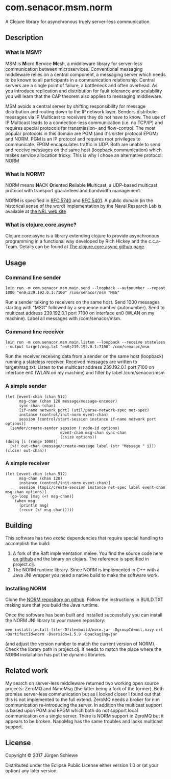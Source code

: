 # com.senacor.msm.norm

A Clojure library for asynchronous truely server-less communication.

## Description

### What is MSM?

MSM is **M**icro **S**ervice **M**esh, a middleware library for server-less
communication between microservices.
Conventional messaging middleware relies on a central component, a messaging server
which needs to be known to all participants in a communication relationship. Central
servers are a single point of failure, a bottleneck and often overhead.
As you introduce replication and distribution for fault tolerance and scalability you
will learn that the CAP theorem also applies to messaging middleware.

MSM avoids a central server by shifting responsibility for message distribution and
routing down to the IP network layer. Senders distribute messages via IP Multicast to
receivers they do not have to know.
The use of IP Multicast leads to a connection-less communication (i.e. no TCP/IP) and
requires special protocols for transmission- and flow-control. The most popular protocols
in this domain are PGM (and it's sister protocol EPGM) and NORM. PGM is an IP protocol and
requires root privileges to communicate. EPGM encapsulates traffic in UDP. Both are unable
to send and receive messages on the same host (loopback communication) which makes service
allocation tricky. This is why I chose an alternative protocol: NORM

### What is NORM?

NORM means **N**ACK **O**riented **R**eliable **M**ulticast, a UDP-based multicast
protocol with transport guarantees and bandwidth management.

NORM is specified in [RFC 5740](https://tools.ietf.org/html/rfc5740) and
[RFC 5401](https://tools.ietf.org/html/rfc5401). A
public domain (in the historical sense of the word) implementation 
by the Naval Research Lab is available at [the NRL web site](https://www.nrl.navy.mil/itd/ncs/products/norm)

### What is clojure.core.async?

Clojure.core.async is a library extending clojure to provide asynchronous
programming in a functional way developed by Rich Hickey and the c.c.a-Team.
Details can be found at [The clojure.core.async github page](https://github.com/clojure/core.async).

## Usage

### Command line sender

    lein run -m com.senacor.msm.main.send --loopback --autonumber --repeat 1000 "en0;239.192.0.1:7100" /com/senacor/msm "MSG"
    
Run a sender talking to receivers on the same host. Send 1000 messages starting with "MSG" 
followed by a sequence number (autonumber). Send to multicast address 239.192.0.1 port
7100 on interface en0 (WLAN on my machine). Label all messages with /com/senacor/msm.

### Command line receiver

    lein run -m com.senacor.msm.main.listen --loopback --receive stateless --output target/msg.txt "en0;239.192.0.1:7100" /com/senacor/msm
    
Run the receiver receiving data from a sender on the same host (loopback) running a
stateless receiver. Received messages are written to target/msg.txt. Listen
to the multicast address 239.192.0.1 port 7100 on interface en0 (WLAN on my machine)
and filter by label /com/senacor/msm

### A simple sender

    (let [event-chan (chan 512)
          msg-chan (chan 128 message/message-encoder)
          sync-chan (chan)
          [if-name network port] (util/parse-network-spec net-spec)
          instance (control/init-norm event-chan)
          session (control/start-session instance if-name network port options)]
      (sender/create-sender session (:node-id options)
                            event-chan msg-chan sync-chan
                            (:size options))
    (doseq [i (range 1000)]
      (>!! out-chan (message/create-message label (str "Message " i)))
    (close! out-chan))
    
### A simple receiver

    (let [event-chan (chan 512)
          msg-chan (chan 128)
          instance (control/init-norm event-chan)]
          session (topic/create-session instance net-spec label event-chan msg-chan options)]
      (go-loop [msg (<! msg-chan)]
        (when msg
          (println msg)
          (recur (<! msg-chan)))))

## Building

This software has two *exotic* dependencies that require special handling to accomplish the build:
1. A fork of the Raft implementation melee. You find the source code here [on github](https://www.gitbub.com/scij/melee)
and the binary on clojars. The reference is specified in project.clj.
2. The NORM runtime library. Since NORM is implemented in C++ with a Java JNI wrapper you need a native build
to make the software work.

### Installing NORM

Clone the [NORM repository on github](https://github.com/USNavalResearchLaboratory/norm.git).
Follow the instructions in BUILD.TXT making sure that you build the Java runtime.

Once the software has been built and installed successfully you can install the NORM JNI library to your maven repository:

    mvn install:install-file -Dfile=build/norm.jar -DgroupId=mil.navy.nrl -DartifactId=norm -Dversion=1.5.9 -Dpackaging=jar
    
(and adjust the version number to match the current version of NORM).
Check the library path in project.clj. It needs to match the place where the NORM installation has put the dynamic libraries.

## Related work

My search on server-less middleware returned two working open source projects: ZeroMQ and NanoMsg (the latter
being a fork of the former). Both promise server-less communication but as I looked closer I found out
that this is not implemented to the full extend. ZeroMQ needs a broker for n:m communication
re-introducing the server. In addition the multicast support is based upon PGM and EPGM which both
do not support local communication on a single server. There is NORM support in ZeroMQ but it appears
to be broken. NanoMsg has the same troubles and lacks multicast support.

## License

Copyright © 2017 Jürgen Schiewe

Distributed under the Eclipse Public License either version 1.0 or (at
your option) any later version.
